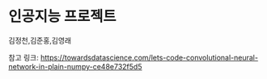 # 인공지능 프로젝트

김정천,김준홍,김영래

참고 링크: https://towardsdatascience.com/lets-code-convolutional-neural-network-in-plain-numpy-ce48e732f5d5
